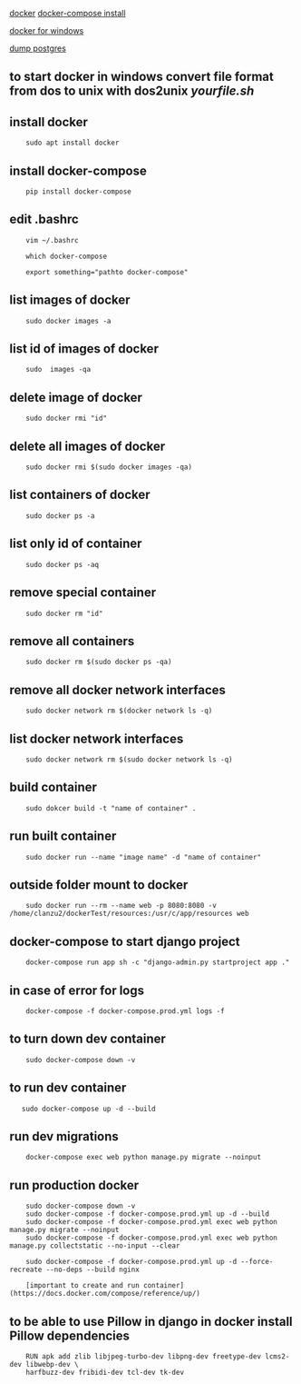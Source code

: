[docker](https://testdriven.io/blog/dockerizing-django-with-postgres-gunicorn-and-nginx/)
[docker-compose install](https://docs.docker.com/compose/install/)

[docker for windows](https://futurestud.io/tutorials/how-to-fix-exec-user-process-caused-no-such-file-or-directory-in-docker)

[dump postgres](https://devopsheaven.com/postgresql/pg_dump/databases/docker/backup/2017/09/10/backup-postgresql-database-using-docker.html)

## to start docker in windows convert file format from dos to unix with dos2unix _yourfile.sh_

## install docker

        sudo apt install docker

## install docker-compose

        pip install docker-compose

## edit .bashrc

        vim ~/.bashrc

        which docker-compose

        export something="pathto docker-compose"

## list images of docker

        sudo docker images -a

## list id of images of docker

        sudo  images -qa

## delete image of docker

        sudo docker rmi "id"

## delete all images of docker

        sudo docker rmi $(sudo docker images -qa)

## list containers of docker

        sudo docker ps -a

## list only id of container

        sudo docker ps -aq

## remove special container

        sudo docker rm "id"

## remove all containers

        sudo docker rm $(sudo docker ps -qa)

## remove all docker network interfaces

        sudo docker network rm $(docker network ls -q)

## list docker network interfaces

        sudo docker network rm $(sudo docker network ls -q)

## build container

        sudo dokcer build -t "name of container" .

## run built container

        sudo docker run --name "image name" -d "name of container"

## outside folder mount to docker

        sudo docker run --rm --name web -p 8080:8080 -v /home/clanzu2/dockerTest/resources:/usr/c/app/resources web

## docker-compose to start django project

        docker-compose run app sh -c "django-admin.py startproject app ."

## in case of error for logs

        docker-compose -f docker-compose.prod.yml logs -f

## to turn down dev container

        sudo docker-compose down -v

## to run dev container

       sudo docker-compose up -d --build

## run dev migrations

        docker-compose exec web python manage.py migrate --noinput

## run production docker

        sudo docker-compose down -v
        sudo docker-compose -f docker-compose.prod.yml up -d --build
        sudo docker-compose -f docker-compose.prod.yml exec web python manage.py migrate --noinput
        sudo docker-compose -f docker-compose.prod.yml exec web python manage.py collectstatic --no-input --clear

        sudo docker-compose -f docker-compose.prod.yml up -d --force-recreate --no-deps --build nginx

        [important to create and run container](https://docs.docker.com/compose/reference/up/)

## to be able to use Pillow in django in docker install Pillow dependencies

        RUN apk add zlib libjpeg-turbo-dev libpng-dev freetype-dev lcms2-dev libwebp-dev \
        harfbuzz-dev fribidi-dev tcl-dev tk-dev
